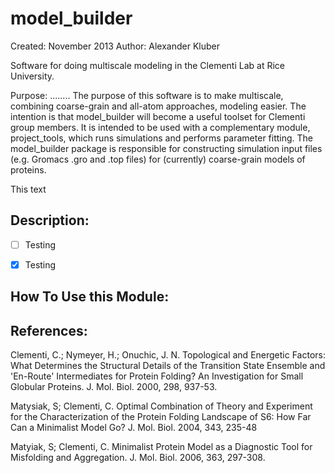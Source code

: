 
model_builder
=============
Created: November 2013
Author: Alexander Kluber

Software for doing multiscale modeling in the Clementi Lab at Rice University. 

Purpose:
........
    The purpose of this software is to make multiscale, combining coarse-grain
and all-atom approaches, modeling easier. The intention is that model_builder
will become a useful toolset for Clementi group members. It is intended to be
used with a complementary module, project_tools, which runs simulations and
performs parameter fitting. 
    The model_builder package is responsible for constructing simulation input
files (e.g. Gromacs .gro and .top files) for (currently) coarse-grain models
of proteins.

This text

Description:
------------

- [ ] Testing
- [x] Testing


How To Use this Module:
-----------------------

References:
-----------
Clementi, C.; Nymeyer, H.; Onuchic, J. N.  Topological and Energetic
Factors: What Determines the Structural Details of the Transition State
Ensemble and 'En-Route' Intermediates for Protein Folding? An Investigation
for Small Globular Proteins. J. Mol. Biol. 2000, 298, 937-53.

Matysiak, S; Clementi, C. Optimal Combination of Theory and Experiment for
the Characterization of the Protein Folding Landscape of S6: How Far Can a
Minimalist Model Go?  J. Mol. Biol. 2004, 343, 235-48

Matyiak, S; Clementi, C. Minimalist Protein Model as a Diagnostic Tool for
Misfolding and Aggregation. J. Mol. Biol.  2006, 363, 297-308.
